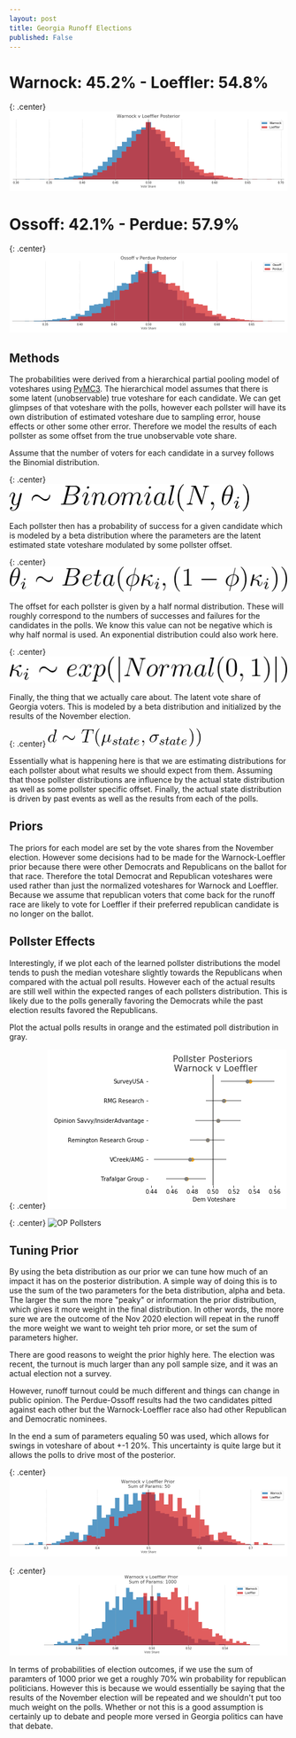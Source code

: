 ```yaml
---
layout: post
title: Georgia Runoff Elections
published: False
---
```


# Warnock: 45.2% - Loeffler: 54.8%

{: .center}
![WL Posterior](../images/ga_wl_posteriors.png)

# Ossoff: 42.1% - Perdue: 57.9%

{: .center}
![WL Posterior](../images/ga_op_posteriors.png)

## Methods

The probabilities were derived from a hierarchical partial pooling model of voteshares using [PyMC3](https://docs.pymc.io/). The hierarchical model assumes that there is some latent (unobservable) true voteshare for each candidate. We can get glimpses of that voteshare with the polls, however each pollster will have its own distribution of estimated voteshare due to sampling error, house effects or other some other error. Therefore we model the results of each pollster as some offset from the true unobservable vote share. 

Assume that the number of voters for each candidate in a survey follows the Binomial distribution. 

{: .center}
![Likelihood](../images/survey_likelihood.gif)

Each pollster then has a probability of success for a given candidate which is modeled by a beta distribution where the parameters are the latent estimated state voteshare modulated by some pollster offset. 

{: .center}
![Pollster Voteshare](../images/survey_offset_prob.gif)

The offset for each pollster is given by a half normal distribution. These will roughly correspond to the numbers of successes and failures for the candidates in the polls. We know this value can not be negative which is why half normal is used. An exponential distribution could also work here. 

{: .center}
![Pollster Offset](../images/pollster_offsets.gif)

Finally, the thing that we actually care about. The latent vote share of Georgia voters. This is modeled by a beta distribution and initialized by the results of the November election. 

{: .center}
![State Voteshare](../images/prior.gif)

Essentially what is happening here is that we are estimating distributions for each pollster about what results we should expect from them. Assuming that those pollster distributions are influence by the actual state distribution as well as some pollster specific offset. Finally, the actual state distribution is driven by past events as well as the results from each of the polls.

## Priors

The priors for each model are set by the vote shares from the November election. However some decisions had to be made for the Warnock-Loeffler prior because there were other Democrats and Republicans on the ballot for that race. Therefore the total Democrat and Republican voteshares were used rather than just the normalized voteshares for Warnock and Loeffler. Because we assume that republican voters that come back for the runoff race are likely to vote for Loeffler if their preferred republican candidate is no longer on the ballot. 

## Pollster Effects

Interestingly, if we plot each of the learned pollster distributions the model tends to push the median voteshare slightly towards the Republicans when compared with the actual poll results. However each of the actual results are still well within the expected ranges of each pollsters distribution. This is likely due to the polls generally favoring the Democrats while the past election results favored the Republicans. 

Plot the actual polls results in orange and the estimated poll distribution in gray. 

{: .center}
![WL Pollsters](../images/wl_pollster-lean.png)

{: .center}
![OP Pollsters](../iamges/op_pollster-lean.png)


## Tuning Prior

By using the beta distribution as our prior we can tune how much of an impact it has on the posterior distribution. A simple way of doing this is to use the sum of the two parameters for the beta distribution, alpha and beta. The larger the sum the more "peaky" or information the prior distribution, which gives it more weight in the final distribution. In other words, the more sure we are the outcome of the Nov 2020 election will repeat in the runoff the more weight we want to weight teh prior more, or set the sum of parameters higher. 

There are good reasons to weight the prior highly here. The election was recent, the turnout is much larger than any poll sample size, and it was an actual election not a survey. 

However, runoff turnout could be much different and things can change in public opinion. The Perdue-Ossoff results had the two candidates pitted against each other but the Warnock-Loeffler race also had other Republican and Democratic nominees. 

In the end a sum of parameters equaling 50 was used, which allows for swings in voteshare of about +-1 20%. This uncertainty is quite large but it allows the polls to drive most of the posterior.  

{: .center}
![50 Prior](../images/ga_wl_50-priors.png)

{: .center}
![1000 Prior](../images/ga_wl_1000-priors.png)

In terms of probabilities of election outcomes, if we use the sum of paramters of 1000 prior we get a roughly 70% win probability for republican politicians. However this is because we would essentially be saying that the results of the November election will be repeated and we shouldn't put too much weight on the polls. Whether or not this is a good assumption is certainly up to debate and people more versed in Georgia politics can have that debate. 
